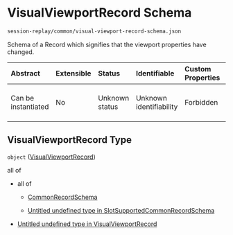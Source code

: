# VisualViewportRecord Schema

```txt
session-replay/common/visual-viewport-record-schema.json
```

Schema of a Record which signifies that the viewport properties have changed.

| Abstract            | Extensible | Status         | Identifiable            | Custom Properties | Additional Properties | Access Restrictions | Defined In                                                                                                                   |
| :------------------ | :--------- | :------------- | :---------------------- | :---------------- | :-------------------- | :------------------ | :--------------------------------------------------------------------------------------------------------------------------- |
| Can be instantiated | No         | Unknown status | Unknown identifiability | Forbidden         | Allowed               | none                | [visual-viewport-record-schema.json](../out/session-replay/common/visual-viewport-record-schema.json "open original schema") |

## VisualViewportRecord Type

`object` ([VisualViewportRecord](visual-viewport-record-schema.md))

all of

* all of

  * [CommonRecordSchema](_common-record-schema.md "check type definition")

  * [Untitled undefined type in SlotSupportedCommonRecordSchema](_slot-supported-common-record-schema-allof-1.md "check type definition")

* [Untitled undefined type in VisualViewportRecord](visual-viewport-record-schema-allof-1.md "check type definition")
